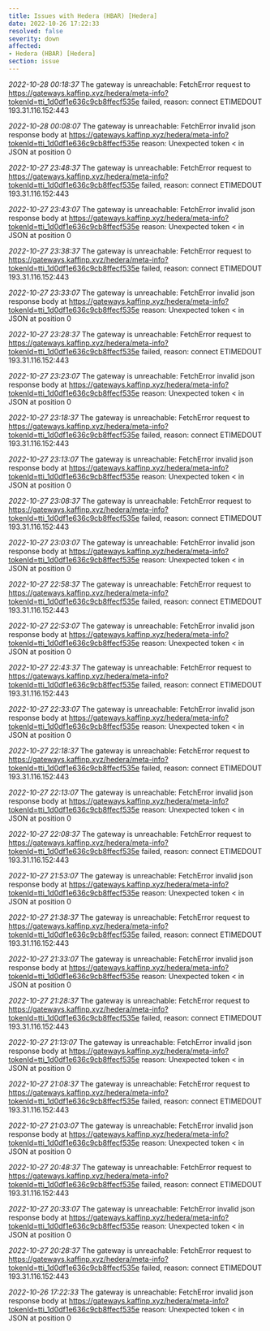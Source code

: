 ```yaml
---
title: Issues with Hedera (HBAR) [Hedera]
date: 2022-10-26 17:22:33
resolved: false
severity: down
affected:
- Hedera (HBAR) [Hedera]
section: issue
---
```


*2022-10-28 00:18:37* The gateway is unreachable: FetchError request to https://gateways.kaffinp.xyz/hedera/meta-info?tokenId=tti_1d0df1e636c9cb8ffecf535e failed, reason: connect ETIMEDOUT 193.31.116.152:443

*2022-10-28 00:08:07* The gateway is unreachable: FetchError invalid json response body at https://gateways.kaffinp.xyz/hedera/meta-info?tokenId=tti_1d0df1e636c9cb8ffecf535e reason: Unexpected token < in JSON at position 0

*2022-10-27 23:48:37* The gateway is unreachable: FetchError request to https://gateways.kaffinp.xyz/hedera/meta-info?tokenId=tti_1d0df1e636c9cb8ffecf535e failed, reason: connect ETIMEDOUT 193.31.116.152:443

*2022-10-27 23:43:07* The gateway is unreachable: FetchError invalid json response body at https://gateways.kaffinp.xyz/hedera/meta-info?tokenId=tti_1d0df1e636c9cb8ffecf535e reason: Unexpected token < in JSON at position 0

*2022-10-27 23:38:37* The gateway is unreachable: FetchError request to https://gateways.kaffinp.xyz/hedera/meta-info?tokenId=tti_1d0df1e636c9cb8ffecf535e failed, reason: connect ETIMEDOUT 193.31.116.152:443

*2022-10-27 23:33:07* The gateway is unreachable: FetchError invalid json response body at https://gateways.kaffinp.xyz/hedera/meta-info?tokenId=tti_1d0df1e636c9cb8ffecf535e reason: Unexpected token < in JSON at position 0

*2022-10-27 23:28:37* The gateway is unreachable: FetchError request to https://gateways.kaffinp.xyz/hedera/meta-info?tokenId=tti_1d0df1e636c9cb8ffecf535e failed, reason: connect ETIMEDOUT 193.31.116.152:443

*2022-10-27 23:23:07* The gateway is unreachable: FetchError invalid json response body at https://gateways.kaffinp.xyz/hedera/meta-info?tokenId=tti_1d0df1e636c9cb8ffecf535e reason: Unexpected token < in JSON at position 0

*2022-10-27 23:18:37* The gateway is unreachable: FetchError request to https://gateways.kaffinp.xyz/hedera/meta-info?tokenId=tti_1d0df1e636c9cb8ffecf535e failed, reason: connect ETIMEDOUT 193.31.116.152:443

*2022-10-27 23:13:07* The gateway is unreachable: FetchError invalid json response body at https://gateways.kaffinp.xyz/hedera/meta-info?tokenId=tti_1d0df1e636c9cb8ffecf535e reason: Unexpected token < in JSON at position 0

*2022-10-27 23:08:37* The gateway is unreachable: FetchError request to https://gateways.kaffinp.xyz/hedera/meta-info?tokenId=tti_1d0df1e636c9cb8ffecf535e failed, reason: connect ETIMEDOUT 193.31.116.152:443

*2022-10-27 23:03:07* The gateway is unreachable: FetchError invalid json response body at https://gateways.kaffinp.xyz/hedera/meta-info?tokenId=tti_1d0df1e636c9cb8ffecf535e reason: Unexpected token < in JSON at position 0

*2022-10-27 22:58:37* The gateway is unreachable: FetchError request to https://gateways.kaffinp.xyz/hedera/meta-info?tokenId=tti_1d0df1e636c9cb8ffecf535e failed, reason: connect ETIMEDOUT 193.31.116.152:443

*2022-10-27 22:53:07* The gateway is unreachable: FetchError invalid json response body at https://gateways.kaffinp.xyz/hedera/meta-info?tokenId=tti_1d0df1e636c9cb8ffecf535e reason: Unexpected token < in JSON at position 0

*2022-10-27 22:43:37* The gateway is unreachable: FetchError request to https://gateways.kaffinp.xyz/hedera/meta-info?tokenId=tti_1d0df1e636c9cb8ffecf535e failed, reason: connect ETIMEDOUT 193.31.116.152:443

*2022-10-27 22:33:07* The gateway is unreachable: FetchError invalid json response body at https://gateways.kaffinp.xyz/hedera/meta-info?tokenId=tti_1d0df1e636c9cb8ffecf535e reason: Unexpected token < in JSON at position 0

*2022-10-27 22:18:37* The gateway is unreachable: FetchError request to https://gateways.kaffinp.xyz/hedera/meta-info?tokenId=tti_1d0df1e636c9cb8ffecf535e failed, reason: connect ETIMEDOUT 193.31.116.152:443

*2022-10-27 22:13:07* The gateway is unreachable: FetchError invalid json response body at https://gateways.kaffinp.xyz/hedera/meta-info?tokenId=tti_1d0df1e636c9cb8ffecf535e reason: Unexpected token < in JSON at position 0

*2022-10-27 22:08:37* The gateway is unreachable: FetchError request to https://gateways.kaffinp.xyz/hedera/meta-info?tokenId=tti_1d0df1e636c9cb8ffecf535e failed, reason: connect ETIMEDOUT 193.31.116.152:443

*2022-10-27 21:53:07* The gateway is unreachable: FetchError invalid json response body at https://gateways.kaffinp.xyz/hedera/meta-info?tokenId=tti_1d0df1e636c9cb8ffecf535e reason: Unexpected token < in JSON at position 0

*2022-10-27 21:38:37* The gateway is unreachable: FetchError request to https://gateways.kaffinp.xyz/hedera/meta-info?tokenId=tti_1d0df1e636c9cb8ffecf535e failed, reason: connect ETIMEDOUT 193.31.116.152:443

*2022-10-27 21:33:07* The gateway is unreachable: FetchError invalid json response body at https://gateways.kaffinp.xyz/hedera/meta-info?tokenId=tti_1d0df1e636c9cb8ffecf535e reason: Unexpected token < in JSON at position 0

*2022-10-27 21:28:37* The gateway is unreachable: FetchError request to https://gateways.kaffinp.xyz/hedera/meta-info?tokenId=tti_1d0df1e636c9cb8ffecf535e failed, reason: connect ETIMEDOUT 193.31.116.152:443

*2022-10-27 21:13:07* The gateway is unreachable: FetchError invalid json response body at https://gateways.kaffinp.xyz/hedera/meta-info?tokenId=tti_1d0df1e636c9cb8ffecf535e reason: Unexpected token < in JSON at position 0

*2022-10-27 21:08:37* The gateway is unreachable: FetchError request to https://gateways.kaffinp.xyz/hedera/meta-info?tokenId=tti_1d0df1e636c9cb8ffecf535e failed, reason: connect ETIMEDOUT 193.31.116.152:443

*2022-10-27 21:03:07* The gateway is unreachable: FetchError invalid json response body at https://gateways.kaffinp.xyz/hedera/meta-info?tokenId=tti_1d0df1e636c9cb8ffecf535e reason: Unexpected token < in JSON at position 0

*2022-10-27 20:48:37* The gateway is unreachable: FetchError request to https://gateways.kaffinp.xyz/hedera/meta-info?tokenId=tti_1d0df1e636c9cb8ffecf535e failed, reason: connect ETIMEDOUT 193.31.116.152:443

*2022-10-27 20:33:07* The gateway is unreachable: FetchError invalid json response body at https://gateways.kaffinp.xyz/hedera/meta-info?tokenId=tti_1d0df1e636c9cb8ffecf535e reason: Unexpected token < in JSON at position 0

*2022-10-27 20:28:37* The gateway is unreachable: FetchError request to https://gateways.kaffinp.xyz/hedera/meta-info?tokenId=tti_1d0df1e636c9cb8ffecf535e failed, reason: connect ETIMEDOUT 193.31.116.152:443

*2022-10-26 17:22:33* The gateway is unreachable: FetchError invalid json response body at https://gateways.kaffinp.xyz/hedera/meta-info?tokenId=tti_1d0df1e636c9cb8ffecf535e reason: Unexpected token < in JSON at position 0